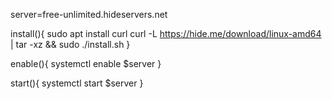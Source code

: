 server=free-unlimited.hideservers.net

install(){
  sudo apt install curl
  curl -L https://hide.me/download/linux-amd64 | tar -xz && sudo ./install.sh
}

enable(){
  systemctl enable $server
}

start(){
  systemctl start $server
}
